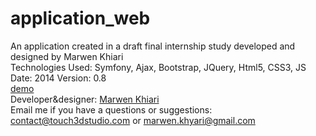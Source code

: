 # application_web
An application created in a draft final internship study developed and designed by Marwen Khiari
<br>
Technologies Used: Symfony, Ajax, Bootstrap, JQuery, Html5, CSS3, JS
Date: 2014
Version: 0.8
<br>
<a href="https://www.youtube.com/watch?v=e6pJUxVj5Hk">demo</a><br>
Developer&designer: <a href='https://www.facebook.com/marwen.khiari1' target="_blank">Marwen Khiari</a><br>
Email me if you have a questions or suggestions: contact@touch3dstudio.com or marwen.khyari@gmail.com
